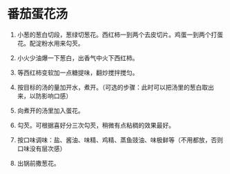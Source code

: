 # 番茄蛋花汤

1. 小葱的葱白切段，葱绿切葱花。西红柿一到两个去皮切片。鸡蛋一到两个打蛋花。配淀粉水用来勾芡。

2. 小火少油爆一下葱白，出香气中火下西红柿。

3. 等西红柿变软加一点糖提味，翻炒搅拌搅匀。

4. 按目标的汤的量加开水，煮开。（可选的步骤：此时可以把汤里的葱白取出来，以防影响口感）

5. 向煮开的汤里加入蛋花。

6. 勾芡。可根据喜好分三次勾芡，稍微有点粘稠的效果最好。

7. 按口味调味：盐、酱油、味精、鸡精、蒸鱼豉油、味极鲜等（不用都放，否则口味没有层次感）

8. 出锅前撒葱花。
